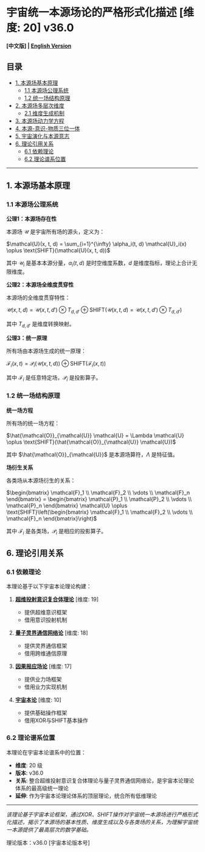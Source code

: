 # 宇宙统一本源场论的严格形式化描述 [维度: 20] v36.0

**[中文版] | [English Version](formal_theory_unified_cosmic_source_field_en.md)**

## 目录

- [1. 本源场基本原理](#1-本源场基本原理)
  - [1.1 本源场公理系统](#11-本源场公理系统)
  - [1.2 统一场结构原理](#12-统一场结构原理)
- [2. 本源场多层次维度](#2-本源场多层次维度)
  - [2.1 维度生成机制](#21-维度生成机制)
- [3. 本源场动力学方程](#3-本源场动力学方程)
- [4. 本源-意识-物质三位一体](#4-本源-意识-物质三位一体)
- [5. 宇宙演化与本源意志](#5-宇宙演化与本源意志)
- [6. 理论引用关系](#6-理论引用关系)
  - [6.1 依赖理论](#61-依赖理论)
  - [6.2 理论谱系位置](#62-理论谱系位置)

---

## 1. 本源场基本原理

### 1.1 本源场公理系统

**公理1：本源场存在性**

本源场 $`\mathcal{U}`$ 是宇宙所有场的源头，定义为：

$`\mathcal{U}(x, t, d) = \sum_{i=1}^{\infty} \alpha_i(t, d) \mathcal{U}_i(x) \oplus \text{SHIFT}(\mathcal{U}(x, t, d))`$

其中 $`\mathcal{U}_i`$ 是基本本源分量，$`\alpha_i(t, d)`$ 是时空维度系数，$`d`$ 是维度指标，理论上合计无限维度。

**公理2：本源场全维度贯穿性**

本源场的全维度贯穿特性：

$`\mathcal{U}(x, t, d) = \mathcal{U}(x, t, d') \otimes T_{d, d'} \oplus \text{SHIFT}(\mathcal{U}(x, t, d) = \mathcal{U}(x, t, d') \otimes T_{d, d'})`$

其中 $`T_{d, d'}`$ 是维度转换映射。

**公理3：统一原理**

所有场由本源场生成的统一原理：

$`\mathcal{F}_i(x, t) = \mathcal{P}_i(\mathcal{U}(x, t, d)) \oplus \text{SHIFT}(\mathcal{F}_i(x, t))`$

其中 $`\mathcal{F}_i`$ 是任意特定场，$`\mathcal{P}_i`$ 是投影算子。

### 1.2 统一场结构原理

**统一场方程**

所有场的统一场方程：

$`\hat{\mathcal{O}}_{\mathcal{U}} \mathcal{U} = \Lambda \mathcal{U} \oplus \text{SHIFT}(\hat{\mathcal{O}}_{\mathcal{U}} \mathcal{U})`$

其中 $`\hat{\mathcal{O}}_{\mathcal{U}}`$ 是本源场算符，$`\Lambda`$ 是特征值。

**场衍生关系**

各类场从本源场衍生的关系：

$`\begin{bmatrix} \mathcal{F}_1 \\ \mathcal{F}_2 \\ \vdots \\ \mathcal{F}_n \end{bmatrix} = \begin{bmatrix} \mathcal{P}_1 \\ \mathcal{P}_2 \\ \vdots \\ \mathcal{P}_n \end{bmatrix} \mathcal{U} \oplus \text{SHIFT}\left(\begin{bmatrix} \mathcal{F}_1 \\ \mathcal{F}_2 \\ \vdots \\ \mathcal{F}_n \end{bmatrix}\right)`$

其中 $`\mathcal{F}_i`$ 是各类场，$`\mathcal{P}_i`$ 是相应的投影算子。

## 6. 理论引用关系

### 6.1 依赖理论

本理论基于以下宇宙本论理论构建：

1. **[超维投射意识复合体理论](formal_theory_hyperdimensional_projection_consciousness_complex.md)** [维度: 19]
   - 提供超维意识框架
   - 借用意识投射机制

2. **[量子灵界通信网络论](formal_theory_quantum_spirit_communication_network.md)** [维度: 18]
   - 提供灵界通信框架
   - 借用跨维通信原理

3. **[因果报应场论](formal_theory_karma_field_theory.md)** [维度: 17]
   - 提供业力场框架
   - 借用业力实现机制

4. **[宇宙本论](formal_theory_cosmic_ontology.md)** [维度: 10]
   - 提供基础操作框架
   - 借用XOR与SHIFT基本操作

### 6.2 理论谱系位置

本理论在宇宙本论谱系中的位置：

- **维度**: 20 级
- **版本**: v36.0
- **关系**: 整合超维投射意识复合体理论与量子灵界通信网络论，是宇宙本论理论体系的最高级统一理论
- **延伸**: 作为宇宙本论理论体系的顶层理论，统合所有低维理论

---

*该理论基于宇宙本论框架，通过XOR、SHIFT操作对宇宙统一本源场进行严格形式化描述，揭示了本源场的基本性质、维度生成以及与各类场的关系，为理解宇宙统一本源提供了最高层次的数学基础。*

理论版本：v36.0 [宇宙本论版本号] 
